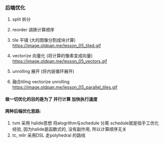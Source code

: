 ### 后端优化
1. split 拆分
2. reorder 调换计算顺序
3. tile 平铺 (大的图像分割成块计算)
https://image.oldpan.me/lesson_05_tiled.gif
4. vectorize 向量化 (将计算的像素变成向量)
https://image.oldpan.me/lesson_05_vectors.gif
5. unrolling  展开 (将内层循环展开)

6. 融合tiling vectorize unrolling
https://image.oldpan.me/lesson_05_parallel_tiles.gif

#### 做一切优化的目的是为了 并行计算 加快执行速度

#### 两种后端优化思路:
1. tvm 采用 halide思想  将alogrithm与schedule 分离
schedule就是指手工优化经验, 因为halide是函数式的, 没有副作用,
所以计算顺序无关
2. tc, mlir 采用DSL 走polyhedral 的路线
